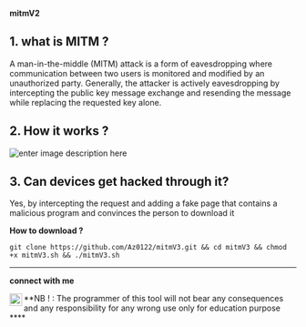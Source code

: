 **mitmV2**

**1. what is MITM ?**
--------------------------
A man-in-the-middle (MITM) attack is a form of eavesdropping where communication between two users is monitored and modified by an unauthorized party. Generally, the attacker is actively eavesdropping by intercepting the public key message exchange and resending the message while replacing the requested key alone.

**2. How it works ?**
--------------------------
![enter image description here](https://d.top4top.io/p_22521t9bk1.png)

**3. Can devices get hacked through it?**
-------------------------------------------------
Yes, by intercepting the request and adding a fake page that contains a malicious program and convinces the person to download it

 

 
**How to download ?**

    git clone https://github.com/Az0122/mitmV3.git && cd mitmV3 && chmod +x mitmV3.sh && ./mitmV3.sh
    
------------------------------------------------
**connect with me**

<a target="_blank" href="https://instagram.com/r7jhz1/">
<img align="left" src="https://cdn-icons-png.flaticon.com/512/174/174855.png" width="22" height="22">
</a>

**NB ! : The programmer of this tool will not bear any consequences and any responsibility for any wrong use only for education purpose ****
